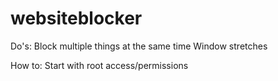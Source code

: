 # websiteblocker
Do's:
  Block multiple things at the same time
  Window stretches
  
How to:
  Start with root access/permissions
